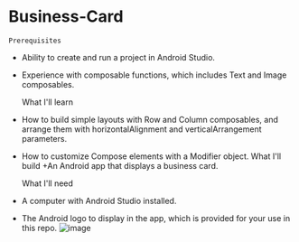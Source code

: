 # Business-Card

    Prerequisites
+ Ability to create and run a project in Android Studio.
+ Experience with composable functions, which includes Text and Image composables.

   What I'll learn
+ How to build simple layouts with Row and Column composables, and arrange them with horizontalAlignment and verticalArrangement parameters.
+ How to customize Compose elements with a Modifier object.
   What I'll build
 +An Android app that displays a business card.

    What I'll need
+ A computer with Android Studio installed.
+ The Android logo to display in the app, which is provided for your use in this repo.
![image](https://user-images.githubusercontent.com/100104431/230531207-8f48e44d-0cac-435d-a090-e440d2f7cde7.png)
